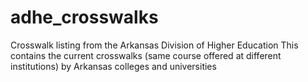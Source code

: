 # adhe_crosswalks
Crosswalk listing from the Arkansas Division of Higher Education
This contains the current crosswalks (same course offered at different institutions) by Arkansas colleges and universities
